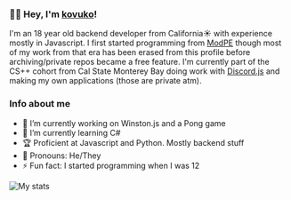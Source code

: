 ### 👋🏼 Hey, I'm [kovuko](https://linktr.ee/kovuko)!
I'm an 18 year old backend developer from California☀ with experience mostly in Javascript. I first started programming from [ModPE](https://github.com/topics/modpe) though most of my work from that era has been erased from this profile before archiving/private repos became a free feature. I'm currently part of the CS++ cohort from Cal State Monterey Bay doing work with [Discord.js](https://github.com/discordjs) and making my own applications (those are private atm).

### Info about me
- 🔭 I’m currently working on Winston.js and a Pong game
- 🌱 I’m currently learning C#
- 🏆 Proficient at Javascript and Python. Mostly backend stuff
- 🌈 Pronouns: He/They
- ⚡ Fun fact: I started programming when I was 12

![My stats](https://github-readme-stats.vercel.app/api?username=kovuko&show_icons=true&hide_border=true)
